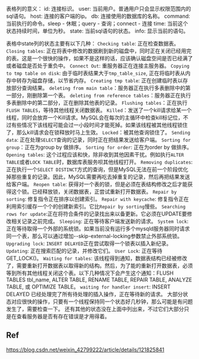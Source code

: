 表格列的意义：
id: 连接标识。
user: 当前用户。普通用户只会显示权限范围内的sql语句。
host: 连接的客户端的ip。
db: 连接使用的数据库的名称。
command: 当前执行的命令。sleep - 休眠；query - 查询；connect - 连接
time: 当前这个状态持续时间，单位为秒。
state: 当前sql语句的状态。
info: 显示当前的语句。

表格中state列的状态主要有以下几种：
`Checking table`: 正在检查数据表。
`Closing tables`: 正在将表中修改的数据刷到新的磁盘中，同时正在关闭已经用完的表。这是一个很快的操作，如果不是这样的话，应该确认磁盘空间是否已经满了或者磁盘是否处于重负中。
`Connect Out`: 重服务器正在连接主服务器。
`Copying to tmp table on disk`: 由于临时表结果大于`tmp_table_size`, 正在将临时表从内存中转存为磁盘存储，以节省内存。
`Creating tmp table`: 正在创建临时表以存放部分查询结果。
`deleting from main table`：服务器正在执行多表删除中的第一部分，刚删除第一个表。
`deleting from reference tables`：服务器正在执行多表删除中的第二部分，正在删除其他表的记录。
`Flushing tables`：正在执行`FLUSH TABLES`，等待其他线程关闭数据表。
`Killed`：发送了一个kill请求给某一个线程，同时会放弃一个Kill请求。MySQL会在每次的主循环中检查kill标记位，不过有些情况下该线程可能会过一小段时间才能死掉。如果该线程被其他线程锁住了，那么kill请求会在锁释放时马上生效。
`Locked`：被其他查询锁住了。
`Sending data`: 正在处理`SELECT`查询的记录，同时正在把结果发送给客户端。
`Sorting for group`：正在为group by 做排序。
`Sorting for order`: 正在为order by 做排序。
`Opening tables`: 这个过程应该和快，除非收到其他因素干扰。例如执行`ALTER TABLE`或者`LOCK TABLE`时，数据库表服务呗其他线程打开。
`Removing duplicates`: 正在执行一个`SELECT DISTINCT`方式的查询，但是MySQL无法在前一个阶段优化掉那些重复的记录。因此，MySQL需要再吃去掉重复的记录，然后再把结果发送给客户端。
`Reopen table`: 获得对一个表的锁，但是必须在表结构修改之后才能获得这个锁。已经释放锁，关闭数据表，正尝试重新打开数据表。
`Repair by sorting`: 修复指令正在排序以创建索引。
`Repair with keycache`: 修复指令正在利用索引缓存一个个的创建新索引。它比`Repair by sorting`慢些。
`Searching rows for update`:正在将符合条件的记录找出来以备更新。它必须在UPDATE要修改相关记录之前完成。
`Sleeping`: 正在等待客户端发送新的请求。
`System lock`: 正在等待取得一个外部的系统锁。如果当前没有运行多个mysqld服务器同时请求同一个表，那么可以通过增加--skip-external-locking参数禁止外部系统锁。
`Upgrading lock`: `INSERT DELAYED`正在尝试取得一个锁表以插入新纪录。
`Updating`: 正在搜索匹配的记录，并修改它们。
`User Lock`: 正在等待GET_LOCK()。
`Waiting for tables`:  该线程得到通知，数据表结构已经被修改了，需要重新打开数据表以取得新的结构。然后，为了能的重新打开数据表，必须等到所有其他线程关闭这个表。以下几种情况下会产生这个通知：FLUSH TABLES tbl_name, ALTER TABLE, RENAME TABLE, REPAIR TABLE, ANALYZE TABLE, 或 OPTIMIZE TABLE。
`waiting for handler insert`: INSERT DELAYED 已经处理完了所有待处理的插入操作，正在等待新的请求。
大部分状态对应很快的操作，只要有一个线程保持同一个状态好几秒钟，那么可能是有问题发生了，需要检查一下。
还有其他的状态没在上面中列出来，不过它们大部分只是在查看服务器是否有存在错误是才用得着。

## Ref
https://blog.csdn.net/weixin_42799222/article/details/121825841
